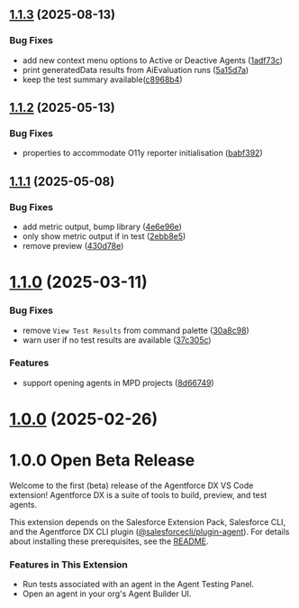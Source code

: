 ## [1.1.3](https://github.com/salesforcecli/vsode-agents/compare/v1.1.2...v1.1.3) (2025-08-13)

### Bug Fixes

- add new context menu options to Active or Deactive Agents ([1adf73c](https://github.com/salesforcecli/vsode-agents/commit/1adf73c4539a85b1388a096d5116f74476e5427d))
- print generatedData results from AiEvaluation runs ([5a15d7a](https://github.com/salesforcecli/vsode-agents/commit/5a15d7a8957830a1903c90814e773e3c5fd0dea9))
- keep the test summary available([c8968b4](https://github.com/salesforcecli/vsode-agents/commit/c8968b47bfcca724a06a9b05b76b38f7babc371e))

## [1.1.2](https://github.com/salesforcecli/vsode-agents/compare/v1.1.1...v1.1.2) (2025-05-13)

### Bug Fixes

- properties to accommodate O11y reporter initialisation ([babf392](https://github.com/salesforcecli/vsode-agents/commit/babf3925016a36e7ff5f7f652dd8613ec5e445b9))

## [1.1.1](https://github.com/salesforcecli/vsode-agents/compare/v1.1.0...v1.1.1) (2025-05-08)

### Bug Fixes

- add metric output, bump library ([4e6e96e](https://github.com/salesforcecli/vsode-agents/commit/4e6e96ecb691f5b94a4c4e62a054690abc9a29d7))
- only show metric output if in test ([2ebb8e5](https://github.com/salesforcecli/vsode-agents/commit/2ebb8e52c9477a5b03cc82ddcab5bc44f3752306))
- remove preview ([430d78e](https://github.com/salesforcecli/vsode-agents/commit/430d78e15f1e96341617dcb8ea0ff448b3fcebdc))

# [1.1.0](https://github.com/salesforcecli/vsode-agents/compare/v1.0.0...v1.1.0) (2025-03-11)

### Bug Fixes

- remove `View Test Results` from command palette ([30a8c98](https://github.com/salesforcecli/vsode-agents/commit/30a8c98c90a252d635e4d7ca87867491560e0cd0))
- warn user if no test results are available ([37c305c](https://github.com/salesforcecli/vsode-agents/commit/37c305ce5d616eaa650a7b442b42449a71413035))

### Features

- support opening agents in MPD projects ([8d66749](https://github.com/salesforcecli/vsode-agents/commit/8d667494fb9e61fb69a710241de27c403785578c))

# [1.0.0](https://github.com/salesforcecli/vsode-agents/compare/v0.1.0...v1.0.0) (2025-02-26)

# 1.0.0 Open Beta Release

Welcome to the first (beta) release of the Agentforce DX VS Code extension! Agentforce DX is a suite of tools to build, preview, and test agents.

This extension depends on the Salesforce Extension Pack, Salesforce CLI, and the Agentforce DX CLI plugin ([@salesforcecli/plugin-agent](https://github.com/salesforcecli/plugin-agent)). For details about installing these prerequisites, see the [README](./README.md).

### Features in This Extension

- Run tests associated with an agent in the Agent Testing Panel.
- Open an agent in your org's Agent Builder UI.
